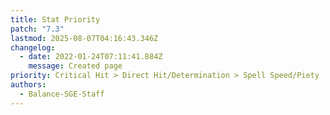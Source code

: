```yaml
---
title: Stat Priority
patch: "7.3"
lastmod: 2025-08-07T04:16:43.346Z
changelog:
  - date: 2022-01-24T07:11:41.884Z
    message: Created page
priority: Critical Hit > Direct Hit/Determination > Spell Speed/Piety
authors:
  - Balance-SGE-Staff
---
```


